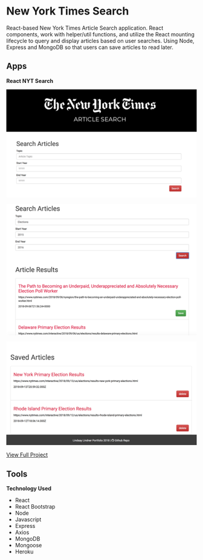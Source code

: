 # New York Times Search

React-based New York Times Article Search application. React components, work with helper/util functions, and utilize the React mounting lifecycle to query and display articles based on user searches. Using Node, Express and MongoDB so that users can save articles to read later.

## Apps ##

**React NYT Search**

![Home Screen](client/public/title.png)

![Survey Page](client/public/search.png)

![API Object](client/public/articles.png)

[View Full Project](https://limitless-stream-82216.herokuapp.com)


## Tools ##

**Technology Used**
* React
* React Bootstrap
* Node
* Javascript
* Express
* Axios
* MongoDB
* Mongoose
* Heroku
